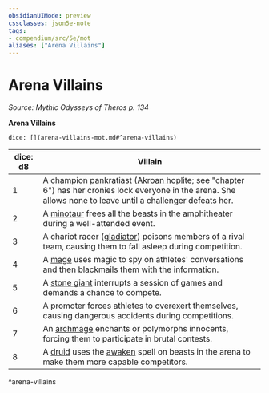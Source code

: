 ```yaml
---
obsidianUIMode: preview
cssclasses: json5e-note
tags:
- compendium/src/5e/mot
aliases: ["Arena Villains"]
---
```

# Arena Villains
*Source: Mythic Odysseys of Theros p. 134* 

**Arena Villains**

`dice: [](arena-villains-mot.md#^arena-villains)`

| dice: d8 | Villain |
|----------|---------|
| 1 | A champion pankratiast ([Akroan hoplite](Mechanics/bestiary/humanoid/akroan-hoplite-mot.md); see "chapter 6") has her cronies lock everyone in the arena. She allows none to leave until a challenger defeats her. |
| 2 | A [minotaur](Mechanics/bestiary/monstrosity/minotaur.md) frees all the beasts in the amphitheater during a well-attended event. |
| 3 | A chariot racer ([gladiator](Mechanics/bestiary/humanoid/gladiator.md)) poisons members of a rival team, causing them to fall asleep during competition. |
| 4 | A [mage](Mechanics/bestiary/humanoid/mage.md) uses magic to spy on athletes' conversations and then blackmails them with the information. |
| 5 | A [stone giant](Mechanics/bestiary/giant/stone-giant.md) interrupts a session of games and demands a chance to compete. |
| 6 | A promoter forces athletes to overexert themselves, causing dangerous accidents during competitions. |
| 7 | An [archmage](Mechanics/bestiary/humanoid/archmage.md) enchants or polymorphs innocents, forcing them to participate in brutal contests. |
| 8 | A [druid](Mechanics/bestiary/humanoid/druid.md) uses the [awaken](Mechanics/spells/awaken.md) spell on beasts in the arena to make them more capable competitors. |
^arena-villains